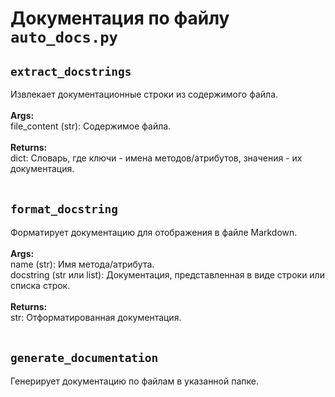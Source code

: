 # Документация по файлу `auto_docs.py`

## `extract_docstrings`<br>
Извлекает документационные строки из содержимого файла.<br>
<br>**Args:**<br>
file_content (str): Содержимое файла.<br>
<br>**Returns:**<br>
dict: Словарь, где ключи - имена методов/атрибутов, значения - их документация.<br>
<br>
## `format_docstring`<br>
Форматирует документацию для отображения в файле Markdown.<br>
<br>**Args:**<br>
name (str): Имя метода/атрибута.<br>
docstring (str или list): Документация, представленная в виде строки или списка строк.<br>
<br>**Returns:**<br>
str: Отформатированная документация.<br>
<br>
## `generate_documentation`<br>
Генерирует документацию по файлам в указанной папке.<br>
<br>
